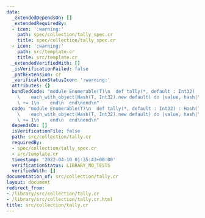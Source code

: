 ```yaml
---
data:
  _extendedDependsOn: []
  _extendedRequiredBy:
  - icon: ':warning:'
    path: spec/collection/tally_spec.cr
    title: spec/collection/tally_spec.cr
  - icon: ':warning:'
    path: src/template.cr
    title: src/template.cr
  _extendedVerifiedWith: []
  _isVerificationFailed: false
  _pathExtension: cr
  _verificationStatusIcon: ':warning:'
  attributes: {}
  bundledCode: "module Enumerable(T)\n  def tally(*, default : Int32) : Hash(T, Int32)\n\
    \    each_with_object(Hash(T, Int32).new default) do |value, hash|\n      hash[value]\
    \ += 1\n    end\n  end\nend\n"
  code: "module Enumerable(T)\n  def tally(*, default : Int32) : Hash(T, Int32)\n\
    \    each_with_object(Hash(T, Int32).new default) do |value, hash|\n      hash[value]\
    \ += 1\n    end\n  end\nend\n"
  dependsOn: []
  isVerificationFile: false
  path: src/collection/tally.cr
  requiredBy:
  - spec/collection/tally_spec.cr
  - src/template.cr
  timestamp: '2022-04-10 01:35:43+00:00'
  verificationStatus: LIBRARY_NO_TESTS
  verifiedWith: []
documentation_of: src/collection/tally.cr
layout: document
redirect_from:
- /library/src/collection/tally.cr
- /library/src/collection/tally.cr.html
title: src/collection/tally.cr
---
```

